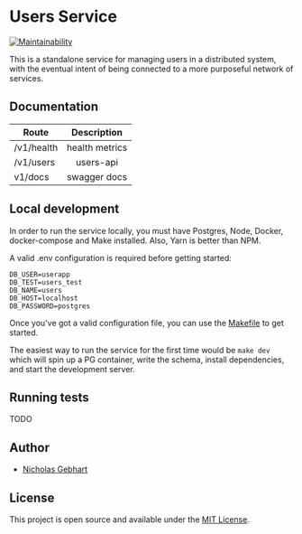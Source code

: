 # Users Service

[![Maintainability](https://api.codeclimate.com/v1/badges/1085a7c8e0eac2e53638/maintainability)](https://codeclimate.com/github/gebhartn/user-service/maintainability)

This is a standalone service for managing users in a distributed system, with the eventual intent of being connected to a more purposeful network of services.

## Documentation

| Route    | Description   |
|----------|:-------------:|
| /v1/health | health metrics |
| /v1/users  |  users-api   |
| v1/docs    | swagger docs |

## Local development

In order to run the service locally, you must have Postgres, Node, Docker, docker-compose and Make installed. Also, Yarn is better than NPM.

A valid .env configuration is required before getting started:

```
DB_USER=userapp
DB_TEST=users_test
DB_NAME=users
DB_HOST=localhost
DB_PASSWORD=postgres
```

Once you've got a valid configuration file, you can use the [Makefile](Makefile) to get started.

The easiest way to run the service for the first time would be `make dev` which will spin up a PG container, write the schema, install dependencies, and start the development server.

## Running tests

TODO

## Author

- [Nicholas Gebhart](https://nicholasgebhart.com)

## License

This project is open source and available under the [MIT License](LICENSE).
